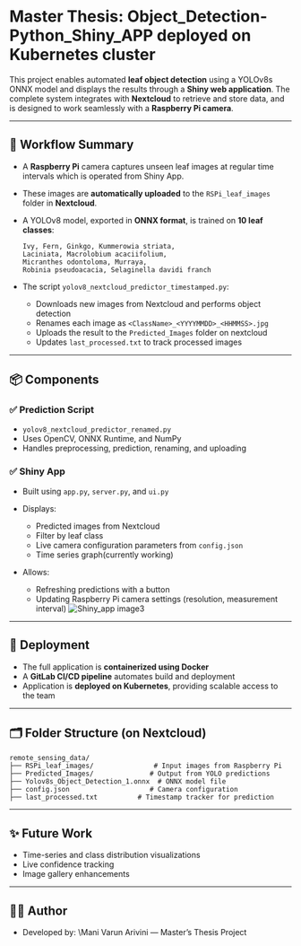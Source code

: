 # Master Thesis: Object_Detection-Python_Shiny_APP deployed on Kubernetes cluster

This project enables automated **leaf object detection** using a YOLOv8s ONNX model and displays the results through a **Shiny web application**. 
The complete system integrates with **Nextcloud** to retrieve and store data, and is designed to work seamlessly with a **Raspberry Pi camera**.

---

## 🔁 Workflow Summary

* A **Raspberry Pi** camera captures unseen leaf images at regular time intervals which is operated from Shiny App.
* These images are **automatically uploaded** to the `RSPi_leaf_images` folder in **Nextcloud**.
* A YOLOv8 model, exported in **ONNX format**, is trained on **10 leaf classes**:
  ```
  Ivy, Fern, Ginkgo, Kummerowia striata,
  Laciniata, Macrolobium acaciifolium,
  Micranthes odontoloma, Murraya,
  Robinia pseudoacacia, Selaginella davidi franch
  ```

* The script `yolov8_nextcloud_predictor_timestamped.py`:
  * Downloads new images from Nextcloud and performs object detection
  * Renames each image as `<ClassName>_<YYYYMMDD>_<HHMMSS>.jpg`
  * Uploads the result to the `Predicted_Images` folder on nextcloud
  * Updates `last_processed.txt` to track processed images
    
---
## 📦 Components

### ✅ Prediction Script

* `yolov8_nextcloud_predictor_renamed.py`
* Uses OpenCV, ONNX Runtime, and NumPy
* Handles preprocessing, prediction, renaming, and uploading

### ✅ Shiny App

* Built using `app.py`, `server.py`, and `ui.py`
* Displays:
  * Predicted images from Nextcloud
  * Filter by leaf class
  * Live camera configuration parameters from `config.json`
  * Time series graph(currently working)
    
* Allows:
  * Refreshing predictions with a button
  * Updating Raspberry Pi camera settings (resolution, measurement interval)
![Shiny_app image3](https://github.com/user-attachments/assets/ae5cfdeb-7c4b-4e03-af22-610ef13e3c86)

---

## 🐳 Deployment

* The full application is **containerized using Docker**
* A **GitLab CI/CD pipeline** automates build and deployment
* Application is **deployed on Kubernetes**, providing scalable access to the team

---

## 🗂 Folder Structure (on Nextcloud)

```
remote_sensing_data/
├── RSPi_leaf_images/               # Input images from Raspberry Pi
├── Predicted_Images/              # Output from YOLO predictions
├── Yolov8s_Object_Detection_1.onnx  # ONNX model file
├── config.json                    # Camera configuration
├── last_processed.txt          # Timestamp tracker for prediction
```

---
## ✨ Future Work

* Time-series and class distribution visualizations
* Live confidence tracking
* Image gallery enhancements

---

## 👨‍💻 Author

* Developed by: \Mani Varun Arivini — Master’s Thesis Project
